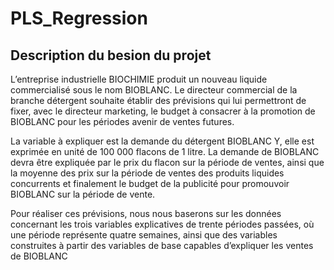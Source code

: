 # PLS_Regression

## Description du besion du projet

L’entreprise industrielle BIOCHIMIE produit un nouveau liquide commercialisé sous le nom BIOBLANC. Le directeur commercial de la branche détergent souhaite établir des prévisions qui lui permettront de fixer, avec le directeur marketing, le budget à consacrer à la promotion de BIOBLANC pour les périodes avenir de ventes futures.

La variable à expliquer est la demande du détergent BIOBLANC Y, elle est exprimée en unité de 100 000 flacons de 1 litre. La demande de BIOBLANC devra être expliquée par le prix du flacon sur la période de ventes, ainsi que la moyenne des prix sur la période de ventes des produits liquides concurrents et finalement le budget de la publicité pour promouvoir BIOBLANC sur la période de vente.

Pour réaliser ces prévisions, nous nous baserons sur les données concernant les trois variables explicatives de trente périodes passées, où une période représente quatre semaines, ainsi que des variables construites à partir des variables de base capables d’expliquer les ventes de BIOBLANC
